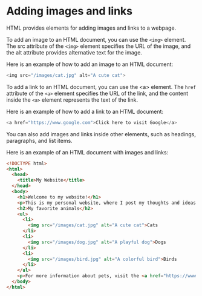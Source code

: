 # Adding images and links

HTML provides elements for adding images and links to a webpage.

To add an image to an HTML document, you can use the `<img>` element. The src attribute of the `<img>` element specifies the URL of the image, and the alt attribute provides alternative text for the image.

Here is an example of how to add an image to an HTML document:

```javascript
<img src="/images/cat.jpg" alt="A cute cat">
```

To add a link to an HTML document, you can use the &lt;a> element. The `href` attribute of the `<a>` element specifies the URL of the link, and the content inside the `<a>` element represents the text of the link.

Here is an example of how to add a link to an HTML document:

```javascript
<a href="https://www.google.com">Click here to visit Google</a>
```

You can also add images and links inside other elements, such as headings, paragraphs, and list items.

Here is an example of an HTML document with images and links:

```html
<!DOCTYPE html>
<html>
  <head>
    <title>My Website</title>
  </head>
  <body>
    <h1>Welcome to my website!</h1>
    <p>This is my personal website, where I post my thoughts and ideas. <a href="/about">Learn more about me</a>. </p>
    <h2>My favorite animals</h2>
    <ul>
      <li>
        <img src="/images/cat.jpg" alt="A cute cat">Cats
      </li>
      <li>
        <img src="/images/dog.jpg" alt="A playful dog">Dogs
      </li>
      <li>
        <img src="/images/bird.jpg" alt="A colorful bird">Birds
      </li>
    </ul>
    <p>For more information about pets, visit the <a href="https://www.aspca.org">ASPCA website</a>. </p>
  </body>
</html>
```
